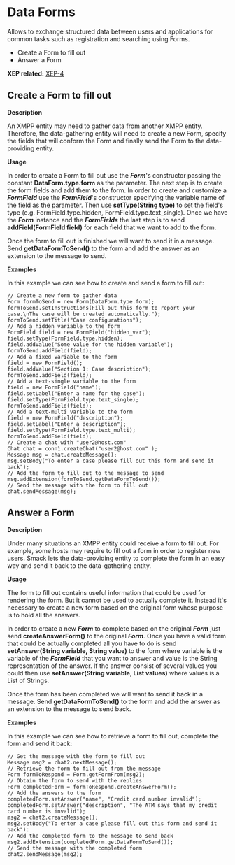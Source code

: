 Data Forms
==========

Allows to exchange structured data between users and applications for common
tasks such as registration and searching using Forms.

  * Create a Form to fill out
  * Answer a Form

**XEP related:** [XEP-4](http://www.xmpp.org/extensions/xep-0004.html)

Create a Form to fill out
-------------------------

**Description**

An XMPP entity may need to gather data from another XMPP entity. Therefore,
the data-gathering entity will need to create a new Form, specify the fields
that will conform the Form and finally send the Form to the data-providing
entity.

**Usage**

In order to create a Form to fill out use the _**Form**_'s constructor passing
the constant **DataForm.type.form** as the parameter. The next step is to create
the form fields and add them to the form. In order to create and customize a
_**FormField**_ use the _**FormField**_'s constructor specifying the variable
name of the field as the parameter. Then use **setType(String type)** to set
the field's type (e.g. FormField.type.hidden, FormField.type.text_single).
Once we have the _**Form**_ instance and the _**FormFields**_ the last step is
to send **addField(FormField field)** for each field that we want to add to
the form.

Once the form to fill out is finished we will want to send it in a message.
Send **getDataFormToSend()** to the form and add the answer as an extension to
the message to send.

**Examples**

In this example we can see how to create and send a form to fill out:

```
// Create a new form to gather data
Form formToSend = new Form(DataForm.type.form);
formToSend.setInstructions(Fill out this form to report your case.\nThe case will be created automatically.");
formToSend.setTitle("Case configurations");
// Add a hidden variable to the form
FormField field = new FormField("hidden_var");
field.setType(FormField.type.hidden);
field.addValue("Some value for the hidden variable");
formToSend.addField(field);
// Add a fixed variable to the form
field = new FormField();
field.addValue("Section 1: Case description");
formToSend.addField(field);
// Add a text-single variable to the form
field = new FormField("name");
field.setLabel("Enter a name for the case");
field.setType(FormField.type.text_single);
formToSend.addField(field);
// Add a text-multi variable to the form
field = new FormField("description");
field.setLabel("Enter a description");
field.setType(FormField.type.text_multi);
formToSend.addField(field);
// Create a chat with "user2@host.com"
Chat chat = conn1.createChat("user2@host.com" );
Message msg = chat.createMessage();
msg.setBody("To enter a case please fill out this form and send it back");
// Add the form to fill out to the message to send
msg.addExtension(formToSend.getDataFormToSend());
// Send the message with the form to fill out
chat.sendMessage(msg);
```

Answer a Form
-------------

**Description**

Under many situations an XMPP entity could receive a form to fill out. For
example, some hosts may require to fill out a form in order to register new
users. Smack lets the data-providing entity to complete the form in an easy
way and send it back to the data-gathering entity.

**Usage**

The form to fill out contains useful information that could be used for
rendering the form. But it cannot be used to actually complete it. Instead
it's necessary to create a new form based on the original form whose purpose
is to hold all the answers.

In order to create a new _**Form**_ to complete based on the original
_**Form**_ just send **createAnswerForm()** to the original _**Form**_. Once
you have a valid form that could be actually completed all you have to do is
send **setAnswer(String variable, String value)** to the form where variable
is the variable of the _**FormField**_ that you want to answer and value is
the String representation of the answer. If the answer consist of several
values you could then use **setAnswer(String variable, List values)** where
values is a List of Strings.

Once the form has been completed we will want to send it back in a message.
Send **getDataFormToSend()** to the form and add the answer as an extension to
the message to send back.

**Examples**

In this example we can see how to retrieve a form to fill out, complete the
form and send it back:

```
// Get the message with the form to fill out
Message msg2 = chat2.nextMessage();
// Retrieve the form to fill out from the message
Form formToRespond = Form.getFormFrom(msg2);
// Obtain the form to send with the replies
Form completedForm = formToRespond.createAnswerForm();
// Add the answers to the form
completedForm.setAnswer("name", "Credit card number invalid");
completedForm.setAnswer("description", "The ATM says that my credit card number is invalid");
msg2 = chat2.createMessage();
msg2.setBody("To enter a case please fill out this form and send it back"):
// Add the completed form to the message to send back
msg2.addExtension(completedForm.getDataFormToSend());
// Send the message with the completed form
chat2.sendMessage(msg2);
```
